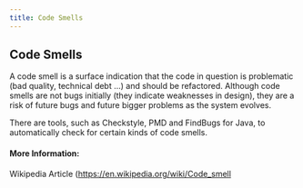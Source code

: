 ```yaml
---
title: Code Smells
---
```

## Code Smells

A code smell is a surface indication that the code in question is problematic (bad quality, technical debt ...) and should be refactored.
Although code smells are not bugs initially (they indicate weaknesses in design), they are a risk of future bugs and future bigger problems as the system evolves.

There are tools, such as Checkstyle, PMD and FindBugs for Java, to automatically check for certain kinds of code smells.
 


#### More Information:
<!-- Please add any articles you think might be helpful to read before writing the article -->

Wikipedia Article (https://en.wikipedia.org/wiki/Code_smell
